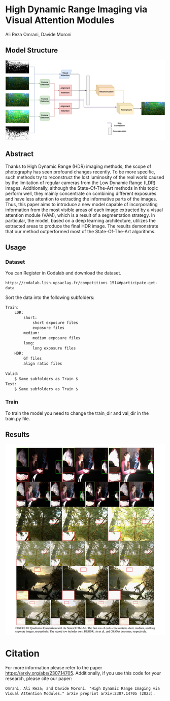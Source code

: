 
# High Dynamic Range Imaging via Visual Attention Modules

Ali Reza Omrani, Davide Moroni

## Model Structure
![alt text](https://raw.githubusercontent.com/AlirezaOmrani95/HDR-VAM/main/Images/Total%20Structure.png)


## Abstract
Thanks to High Dynamic Range (HDR) imaging methods, the scope of photography has seen profound changes recently. To be more specific, such methods try to reconstruct the lost luminosity of the real world caused by the limitation of regular cameras from the Low Dynamic Range (LDR) images. Additionally, although the State-Of-The-Art methods in this topic perform well, they mainly concentrate on combining different exposures and have less attention to extracting the informative parts of the images. Thus, this paper aims to introduce a new model capable of incorporating information from the most visible areas of each image extracted by a visual attention module (VAM), which is a result of a segmentation strategy. In particular, the model, based on a deep learning architecture, utilizes the extracted areas to produce the final HDR image. The results demonstrate that our method outperformed most of the State-Of-The-Art algorithms.
## Usage

### Dataset

You can Register in Codalab and download the dataset.

```
https://codalab.lisn.upsaclay.fr/competitions 1514#participate-get-data
```
Sort the data into the following subfolders:
```
Train:
    LDR:
        short:
            short exposure files
            exposure files
        medium:
            medium exposure files
        long:
            long exposure files
    HDR:
        GT files
        align ratio files

Valid:
    $ Same subfolders as Train $
Test:
    $ Same subfolders as Train $
```

### Train

To train the model you need to change the train_dir and val_dir in the train.py file.

## Results
![alt text](https://raw.githubusercontent.com/AlirezaOmrani95/HDR-VAM/main/Images/Results.jpg)


# Citation
For more information please refer to the paper https://arxiv.org/abs/2307.14705. Additionally, if you use this code for your research, please cite our paper:

```
Omrani, Ali Reza; and Davide Moroni. "High Dynamic Range Imaging via Visual Attention Modules." arXiv preprint arXiv:2307.14705 (2023).
```
